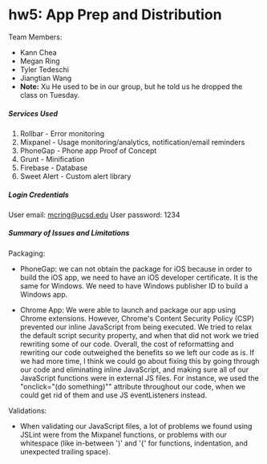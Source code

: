 # hw5: App Prep and Distribution

Team Members: 
  - Kann Chea
  - Megan Ring
  - Tyler Tedeschi
  - Jiangtian Wang
  - **Note:** Xu He used to be in our group, but he told us he dropped the class on Tuesday. 

##### Services Used

1. Rollbar - Error monitoring
2. Mixpanel - Usage monitoring/analytics, notification/email reminders
3. PhoneGap - Phone app Proof of Concept
4. Grunt - Minification
5. Firebase - Database
6. Sweet Alert - Custom alert library

##### Login Credentials

User email: mcring@ucsd.edu
User password: 1234

##### Summary of Issues and Limitations

Packaging:
  - PhoneGap: we can not obtain the package for iOS because in order to build the iOS app, we need to have an iOS developer certificate. It is the same for Windows. We need to have Windows publisher ID to build a Windows app. 
  
  - Chrome App: We were able to launch and package our app using Chrome extensions. However, Chrome's Content Security Policy (CSP) prevented our inline JavaScript from being executed. We tried to relax the default script security property, and when that did not work we tried rewriting some of our code. Overall, the cost of reformatting and rewriting our code outweighed the benefits so we left our code as is. If we had more time, I think we could go about fixing this by going through our code and eliminating inline JavaScript, and making sure all of our JavaScript functions were in external JS files. For instance, we used the "onclick="(do something)"" attribute throughout our code, when we could get rid of them and use JS eventListeners instead. 

Validations:
 - When validating our JavaScript files, a lot of problems we found using JSLint were from the Mixpanel functions, or problems with our whitespace (like in-between ')' and '{' for functions, indentation, and unexpected trailing space).  

